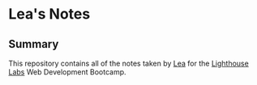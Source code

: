 # Lea's Notes

## Summary 

This repository contains all of the notes taken by [Lea](https://github.com/leapehar) for the [Lighthouse Labs](https://www.lighthouselabs.ca/) Web Development Bootcamp.

